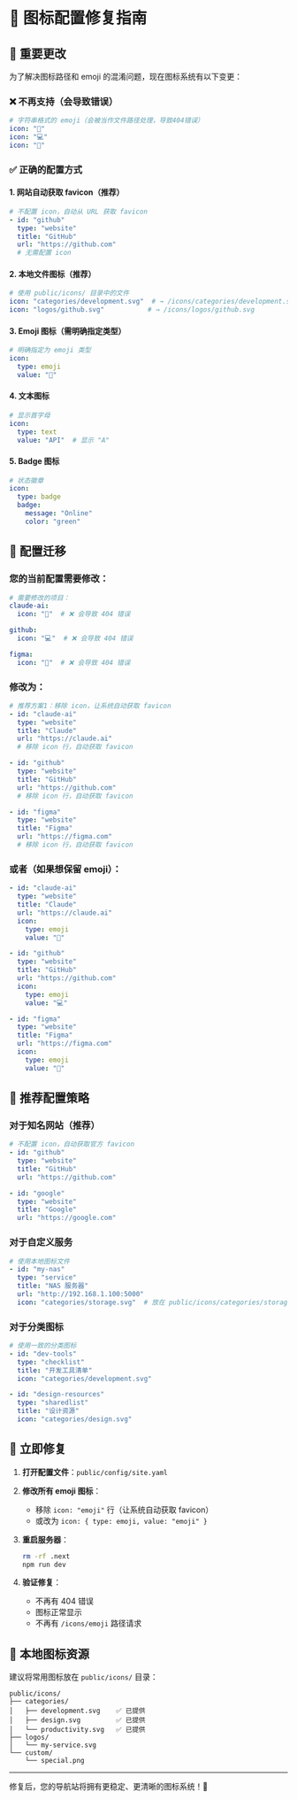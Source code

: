 # 🔧 图标配置修复指南

## 🚨 重要更改

为了解决图标路径和 emoji 的混淆问题，现在图标系统有以下变更：

### ❌ 不再支持（会导致错误）
```yaml
# 字符串格式的 emoji（会被当作文件路径处理，导致404错误）
icon: "🤖"
icon: "💻"
icon: "🎨"
```

### ✅ 正确的配置方式

#### 1. 网站自动获取 favicon（推荐）
```yaml
# 不配置 icon，自动从 URL 获取 favicon
- id: "github"
  type: "website"
  title: "GitHub"
  url: "https://github.com"
  # 无需配置 icon
```

#### 2. 本地文件图标（推荐）
```yaml
# 使用 public/icons/ 目录中的文件
icon: "categories/development.svg"  # → /icons/categories/development.svg
icon: "logos/github.svg"           # → /icons/logos/github.svg
```

#### 3. Emoji 图标（需明确指定类型）
```yaml
# 明确指定为 emoji 类型
icon:
  type: emoji
  value: "🤖"
```

#### 4. 文本图标
```yaml
# 显示首字母
icon:
  type: text
  value: "API"  # 显示 "A"
```

#### 5. Badge 图标
```yaml
# 状态徽章
icon:
  type: badge
  badge:
    message: "Online"
    color: "green"
```

## 🔄 配置迁移

### 您的当前配置需要修改：

```yaml
# 需要修改的项目：
claude-ai:
  icon: "🤖"  # ❌ 会导致 404 错误

github:
  icon: "💻"  # ❌ 会导致 404 错误

figma:
  icon: "🎯"  # ❌ 会导致 404 错误
```

### 修改为：

```yaml
# 推荐方案1：移除 icon，让系统自动获取 favicon
- id: "claude-ai"
  type: "website"
  title: "Claude"
  url: "https://claude.ai"
  # 移除 icon 行，自动获取 favicon

- id: "github"
  type: "website"
  title: "GitHub"
  url: "https://github.com"
  # 移除 icon 行，自动获取 favicon

- id: "figma"
  type: "website"
  title: "Figma"
  url: "https://figma.com"
  # 移除 icon 行，自动获取 favicon
```

### 或者（如果想保留 emoji）：

```yaml
- id: "claude-ai"
  type: "website"
  title: "Claude"
  url: "https://claude.ai"
  icon:
    type: emoji
    value: "🤖"

- id: "github"
  type: "website"
  title: "GitHub"
  url: "https://github.com"
  icon:
    type: emoji
    value: "💻"

- id: "figma"
  type: "website"
  title: "Figma"
  url: "https://figma.com"
  icon:
    type: emoji
    value: "🎯"
```

## 🎯 推荐配置策略

### 对于知名网站（推荐）
```yaml
# 不配置 icon，自动获取官方 favicon
- id: "github"
  type: "website"
  title: "GitHub"
  url: "https://github.com"

- id: "google"
  type: "website"
  title: "Google"
  url: "https://google.com"
```

### 对于自定义服务
```yaml
# 使用本地图标文件
- id: "my-nas"
  type: "service"
  title: "NAS 服务器"
  url: "http://192.168.1.100:5000"
  icon: "categories/storage.svg"  # 放在 public/icons/categories/storage.svg
```

### 对于分类图标
```yaml
# 使用一致的分类图标
- id: "dev-tools"
  type: "checklist"
  title: "开发工具清单"
  icon: "categories/development.svg"

- id: "design-resources"
  type: "sharedlist"
  title: "设计资源"
  icon: "categories/design.svg"
```

## 🚀 立即修复

1. **打开配置文件**：`public/config/site.yaml`

2. **修改所有 emoji 图标**：
   - 移除 `icon: "emoji"` 行（让系统自动获取 favicon）
   - 或改为 `icon: { type: emoji, value: "emoji" }`

3. **重启服务器**：
   ```bash
   rm -rf .next
   npm run dev
   ```

4. **验证修复**：
   - 不再有 404 错误
   - 图标正常显示
   - 不再有 `/icons/emoji` 路径请求

## 📁 本地图标资源

建议将常用图标放在 `public/icons/` 目录：

```
public/icons/
├── categories/
│   ├── development.svg    ✅ 已提供
│   ├── design.svg         ✅ 已提供
│   └── productivity.svg   ✅ 已提供
├── logos/
│   └── my-service.svg
└── custom/
    └── special.png
```

---

修复后，您的导航站将拥有更稳定、更清晰的图标系统！🎉
